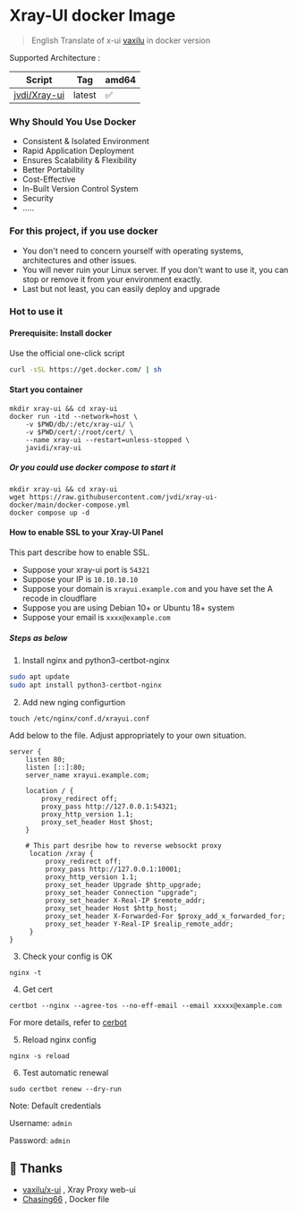 # Xray-UI docker Image

> English Translate of x-ui [vaxilu](https://github.com/vaxilu) in docker version

Supported Architecture :

|                      Script                                      | Tag    | amd64 |
| ---------------------------------------------------------- | ------ | ----- |
| [jvdi/Xray-ui](https://github.com/jvidi/xray-ui)              | latest | ✅    |

### Why Should You Use Docker

- Consistent & Isolated Environment
- Rapid Application Deployment
- Ensures Scalability & Flexibility
- Better Portability
- Cost-Effective
- In-Built Version Control System
- Security
- .....

### For this project, if you use docker

- You don't need to concern yourself with operating systems, architectures and other issues.
- You will never ruin your Linux server. If you don't want to use it, you can stop or remove it from your environment exactly.
- Last but not least, you can easily deploy and upgrade

### Hot to use it

#### Prerequisite: Install docker

Use the official one-click script

```bash
curl -sSL https://get.docker.com/ | sh
```

#### Start you container

```
mkdir xray-ui && cd xray-ui
docker run -itd --network=host \
    -v $PWD/db/:/etc/xray-ui/ \
    -v $PWD/cert/:/root/cert/ \
    --name xray-ui --restart=unless-stopped \
    javidi/xray-ui
```

##### Or you could use docker compose to start it

```
mkdir xray-ui && cd xray-ui
wget https://raw.githubusercontent.com/jvdi/xray-ui-docker/main/docker-compose.yml
docker compose up -d
```

#### How to enable SSL to your Xray-UI Panel

This part describe how to enable SSL.

- Suppose your xray-ui port is `54321`
- Suppose your IP is `10.10.10.10`
- Suppose your domain is `xrayui.example.com` and you have set the A recode in cloudflare
- Suppose you are using Debian 10+ or Ubuntu 18+ system
- Suppose your email is `xxxx@example.com`

##### Steps as below

1. Install nginx and python3-certbot-nginx

```bash
sudo apt update
sudo apt install python3-certbot-nginx
```

2. Add new nging configurtion

```
touch /etc/nginx/conf.d/xrayui.conf
```

Add below to the file. Adjust appropriately to your own situation.

```nginx
server {
    listen 80;
    listen [::]:80;
    server_name xrayui.example.com;

    location / {
        proxy_redirect off;
        proxy_pass http://127.0.0.1:54321;
        proxy_http_version 1.1;
        proxy_set_header Host $host;
    }

    # This part desribe how to reverse websockt proxy
     location /xray {
         proxy_redirect off;
         proxy_pass http://127.0.0.1:10001;
         proxy_http_version 1.1;
         proxy_set_header Upgrade $http_upgrade;
         proxy_set_header Connection "upgrade";
         proxy_set_header X-Real-IP $remote_addr;
         proxy_set_header Host $http_host;
         proxy_set_header X-Forwarded-For $proxy_add_x_forwarded_for;
         proxy_set_header Y-Real-IP $realip_remote_addr;
     }
}
```

3. Check your config is OK

```
nginx -t
```

4. Get cert

```
certbot --nginx --agree-tos --no-eff-email --email xxxxx@example.com
```

For more details, refer to [cerbot](https://certbot.eff.org/)

5. Reload nginx config

```
nginx -s reload
```

6. Test automatic renewal

```
sudo certbot renew --dry-run
```

Note: Default credentials

Username: `admin`

Password: `admin`

## 💞 Thanks
- [vaxilu/x-ui](https://github.com/vaxilu/x-ui) , Xray Proxy web-ui
- [Chasing66](https://github.com/Chasing66/x-ui) , Docker file
